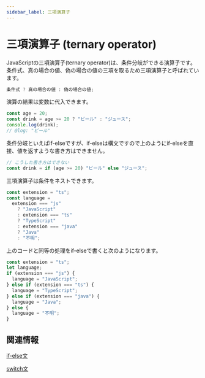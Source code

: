 ```yaml
---
sidebar_label: 三項演算子
---
```


# 三項演算子 (ternary operator)

JavaScriptの三項演算子(ternary operator)は、条件分岐ができる演算子です。条件式、真の場合の値、偽の場合の値の三項を取るため三項演算子と呼ばれています。

```js
条件式 ? 真の場合の値 : 偽の場合の値;
```

演算の結果は変数に代入できます。

```js twoslash
const age = 20;
const drink = age >= 20 ? "ビール" : "ジュース";
console.log(drink);
// @log: "ビール"
```

条件分岐といえばif-elseですが、if-elseは構文ですので上のようにif-elseを直接、値を返すような書き方はできません。

```js
// こうした書き方はできない
const drink = if (age >= 20) "ビール" else "ジュース";
```

三項演算子は条件をネストできます。

```js twoslash
const extension = "ts";
const language =
  extension === "js"
    ? "JavaScript"
    : extension === "ts"
    ? "TypeScript"
    : extension === "java"
    ? "Java"
    : "不明";
```

上のコードと同等の処理をif-elseで書くと次のようになります。

```js twoslash
const extension = "ts";
let language;
if (extension === "js") {
  language = "JavaScript";
} else if (extension === "ts") {
  language = "TypeScript";
} else if (extension === "java") {
  language = "Java";
} else {
  language = "不明";
}
```

## 関連情報

[if-else文](if-else.md)

[switch文](switch.md)
